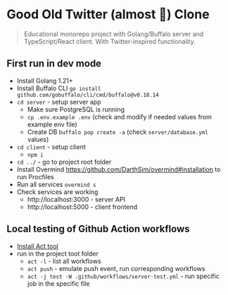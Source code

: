 # Good Old Twitter (almost 🥸) Clone

> Educational monorepo project with Golang/Buffalo server and TypeScript/React client.
> With Twitter-inspired functionality.

## First run in dev mode

- Install Golang 1.21+
- Install Buffalo CLI `go install github.com/gobuffalo/cli/cmd/buffalo@v0.18.14`
- `cd server` - setup server app
  - Make sure PostgreSQL is running
  - `cp .env.example .env` (check and modify if needed values from example env file)
  - Create DB `buffalo pop create -a` (check `server/database.yml` values)
- `cd client` - setup client
  - `npm i`
- `cd ../` - go to project root folder
- Install Overmind https://github.com/DarthSim/overmind#installation to run Procfiles
- Run all services `overmind s`
- Check services are working
  - http://localhost:3000 - server API
  - http://localhost:5000 - client frontend

## Local testing of Github Action workflows

- [Install Act tool](https://github.com/nektos/act?tab=readme-ov-file#installation)
- run in the project toot folder
  - `act -l` - list all workflows
  - `act push` - emulate push event, run corresponding workflows
  - `act -j test -W .github/workflows/server-test.yml` - run specific job in the specific file
